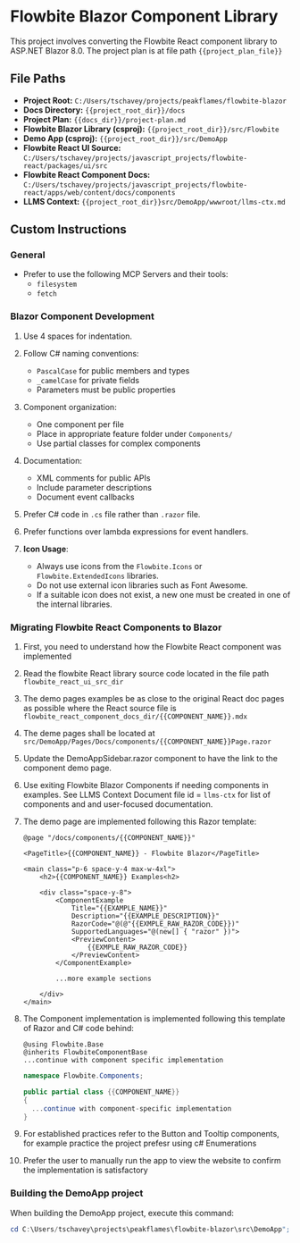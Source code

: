 # Flowbite Blazor Component Library

This project involves converting the Flowbite React component library to ASP.NET Blazor 8.0. The project plan is at file path `{{project_plan_file}}`

## File Paths

- **Project Root:** `C:/Users/tschavey/projects/peakflames/flowbite-blazor`
- **Docs Directory:** `{{project_root_dir}}/docs`
- **Project Plan:** `{{docs_dir}}/project-plan.md`
- **Flowbite Blazor Library (csproj):** `{{project_root_dir}}/src/Flowbite`
- **Demo App (csproj):** `{{project_root_dir}}/src/DemoApp`
- **Flowbite React UI Source:** `C:/Users/tschavey/projects/javascript_projects/flowbite-react/packages/ui/src`
- **Flowbite React Component Docs:** `C:/Users/tschavey/projects/javascript_projects/flowbite-react/apps/web/content/docs/components`
- **LLMS Context:** `{{project_root_dir}}src/DemoApp/wwwroot/llms-ctx.md`

## Custom Instructions

### General

- Prefer to use the following MCP Servers and their tools:
    - `filesystem`
    - `fetch`

### Blazor Component Development

1. Use 4 spaces for indentation.
2. Follow C# naming conventions:
    - `PascalCase` for public members and types
    - `_camelCase` for private fields
    - Parameters must be public properties
3. Component organization:
    - One component per file
    - Place in appropriate feature folder under `Components/`
    - Use partial classes for complex components
4. Documentation:
    - XML comments for public APIs
    - Include parameter descriptions
    - Document event callbacks
5. Prefer C# code in `.cs` file rather than `.razor` file.
6. Prefer functions over lambda expressions for event handlers.

7. **Icon Usage**:
    - Always use icons from the `Flowbite.Icons` or `Flowbite.ExtendedIcons` libraries.
    - Do not use external icon libraries such as Font Awesome.
    - If a suitable icon does not exist, a new one must be created in one of the internal libraries.


### Migrating Flowbite React Components to Blazor

1. First, you need to understand how the Flowbite React component was implemented
2. Read the flowbite React library source code located in the file path `flowbite_react_ui_src_dir`
3. The demo pages examples be as close to the original React doc pages as possible where the React source file is `flowbite_react_component_docs_dir/{{COMPONENT_NAME}}.mdx`
4. The deme pages shall be located at `src/DemoApp/Pages/Docs/components/{{COMPONENT_NAME}}Page.razor`
5. Update the DemoAppSidebar.razor component to have the link to the component demo page.
6. Use exiting Flowbite Blazor Components if needing components in examples. See LLMS Context Document file id = `llms-ctx` for list of components and and user-focused documentation.
7. The demo page are implemented following this Razor template:

    ```razor
    @page "/docs/components/{{COMPONENT_NAME}}"

    <PageTitle>{{COMPONENT_NAME}} - Flowbite Blazor</PageTitle>

    <main class="p-6 space-y-4 max-w-4xl">
        <h2>{{COMPONENT_NAME}} Examples<h2>

        <div class="space-y-8">
            <ComponentExample 
                Title="{{EXAMPLE_NAME}}"
                Description="{{EXAMPLE_DESCRIPTION}}"
                RazorCode="@(@"{{EXMPLE_RAW_RAZOR_CODE}})"
                SupportedLanguages="@(new[] { "razor" })">
                <PreviewContent>
                    {{EXMPLE_RAW_RAZOR_CODE}}
                </PreviewContent>
            </ComponentExample>

            ...more example sections

        </div>
    </main>
    ```

8. The Component implementation is implemented following this template of Razor and C# code behind:

    ```razor
    @using Flowbite.Base
    @inherits FlowbiteComponentBase
    ...continue with component specific implementation
    ```

    ```csharp
    namespace Flowbite.Components;

    public partial class {{COMPONENT_NAME}}
    {
      ...continue with component-specific implementation
    }
    ```

9. For established practices refer to the Button and Tooltip components, for example practice the project prefesr using c# Enumerations
10. Prefer the user to manually run the app to view the website to confirm the implementation is satisfactory

### Building the DemoApp project

When building the DemoApp project, execute this command:

```powershell
cd C:\Users/tschavey\projects\peakflames\flowbite-blazor\src\DemoApp"; dotnet build
```
